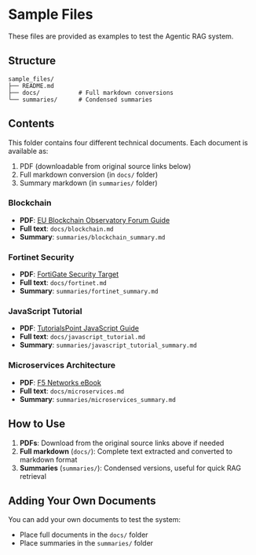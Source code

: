 # Sample Files

These files are provided as examples to test the Agentic RAG system.

## Structure
```
sample_files/
├── README.md
├── docs/           # Full markdown conversions
└── summaries/      # Condensed summaries
```

## Contents

This folder contains four different technical documents. Each document is available as:
1. PDF (downloadable from original source links below)
2. Full markdown conversion (in `docs/` folder)
3. Summary markdown (in `summaries/` folder)

### Blockchain
- **PDF**: [EU Blockchain Observatory Forum Guide](https://blockchain-observatory.ec.europa.eu/document/download/1063effa-59cc-4df4-aeee-d2cf94f69178_en?filename=Blockchain_For_Beginners_A_EUBOF_Guide.pdf)
- **Full text**: `docs/blockchain.md`
- **Summary**: `summaries/blockchain_summary.md`

### Fortinet Security
- **PDF**: [FortiGate Security Target](https://www.commoncriteriaportal.org/files/epfiles/Fortinet%20FortiGate_EAL4_ST_V1.5.pdf(320893)_TMP.pdf)
- **Full text**: `docs/fortinet.md`
- **Summary**: `summaries/fortinet_summary.md`

### JavaScript Tutorial
- **PDF**: [TutorialsPoint JavaScript Guide](https://www.tutorialspoint.com/javascript/javascript_tutorial.pdf)
- **Full text**: `docs/javascript_tutorial.md`
- **Summary**: `summaries/javascript_tutorial_summary.md`

### Microservices Architecture
- **PDF**: [F5 Networks eBook](https://www.f5.com/content/dam/f5/corp/global/pdf/ebooks/Microservices_Designing_Deploying.pdf)
- **Full text**: `docs/microservices.md`
- **Summary**: `summaries/microservices_summary.md`

## How to Use

1. **PDFs**: Download from the original source links above if needed
2. **Full markdown** (`docs/`): Complete text extracted and converted to markdown format
3. **Summaries** (`summaries/`): Condensed versions, useful for quick RAG retrieval


## Adding Your Own Documents

You can add your own documents to test the system:
- Place full documents in the `docs/` folder
- Place summaries in the `summaries/` folder